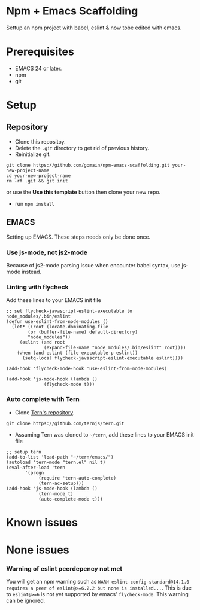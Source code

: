 # Npm + Emacs Scaffolding
Settup an npm project with babel, eslint & now tobe edited with emacs.
# Prerequisites
  * EMACS 24 or later.
  * npm
  * git
# Setup
## Repository
 * Clone this repositoy.
 * Delete the `.git` directory to get rid of previous history.
 * Reinitialize git.
 ```
 git clone https://github.com/gomain/npm-emacs-scaffolding.git your-new-project-name
 cd your-new-project-name
 rm -rf .git && git init
 ```
 or use the **Use this template** button then clone your new repo.
 * run `npm install`
## EMACS
Setting up EMACS. These steps needs only be done once.
### Use js-mode, not js2-mode
Because of js2-mode parsing issue when encounter babel syntax, use js-mode instead.
### Linting with flycheck
Add these lines to your EMACS init file
```
;; set flycheck-javascript-eslint-executable to node_modules/.bin/eslint
(defun use-eslint-from-node-modules ()
  (let* ((root (locate-dominating-file 
		(or (buffer-file-name) default-directory)
		"node_modules"))
	 (eslint (and root
		      (expand-file-name "node_modules/.bin/eslint" root))))
    (when (and eslint (file-executable-p eslint))
      (setq-local flycheck-javascript-eslint-executable eslint))))

(add-hook 'flycheck-mode-hook 'use-eslint-from-node-modules)

(add-hook 'js-mode-hook (lambda ()
			  (flycheck-mode t)))
```        
### Auto complete with Tern
  * Clone [Tern's repository](https://github.com/ternjs/tern).
  ```
  git clone https://github.com/ternjs/tern.git
  ```
  * Assuming Tern was cloned to `~/tern`, add these lines to your EMACS init file
  ```
  ;; setup tern
  (add-to-list 'load-path "~/tern/emacs/")
  (autoload 'tern-mode "tern.el" nil t)
  (eval-after-load 'tern
	  	 '(progn
		      (require 'tern-auto-complete)
		      (tern-ac-setup)))
  (add-hook 'js-mode-hook (lambda ()
	  		  (tern-mode t)
		  	  (auto-complete-mode t)))
  ```
# Known issues
# None issues
### Warning of eslint peerdepency not met
You will get an npm warning such as `WARN eslint-config-standard@14.1.0 requires a peer of eslint@>=6.2.2 but none is installed...`. This is due to `eslint@>=6` is not yet supported by emacs' `flycheck-mode`. This warning can be ignored.
